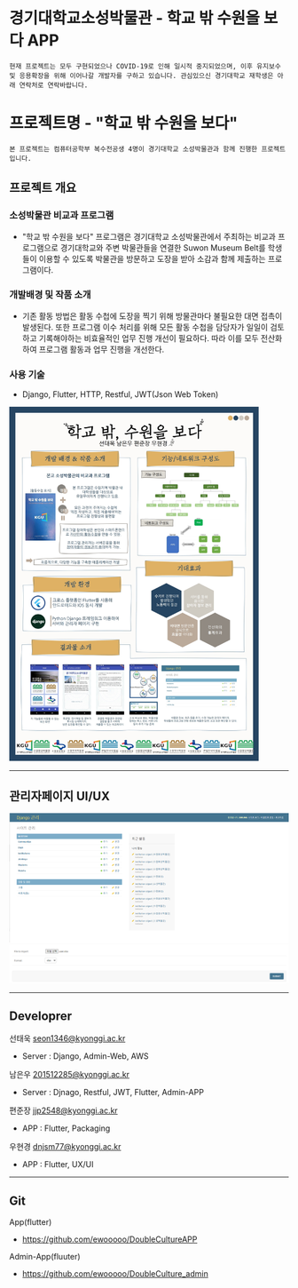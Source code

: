 # 경기대학교소성박물관 - 학교 밖 수원을 보다 APP

    현재 프로젝트는 모두 구현되었으나 COVID-19로 인해 일시적 중지되었으며, 이후 유지보수 및 응용확장을 위해 이어나갈 개발자를 구하고 있습니다. 관심있으신 경기대학교 재학생은 아래 연락처로 연락바랍니다.


# 프로젝트명 - "학교 밖 수원을 보다"

    본 프로젝트는 컴퓨터공학부 복수전공생 4명이 경기대학교 소성박물관과 함께 진행한 프로젝트입니다.

## 프로젝트 개요
### 소성박물관 비교과 프로그램
 - "학교 밖 수원을 보다" 프로그램은 경기대학교 소성박물관에서 주최하는 비교과 프로그램으로 경기대학교와 주변 박물관들을 연결한 Suwon Museum Belt를 학생들이 이용할 수 있도록 박물관을 방문하고 도장을 받아 소감과 함께 제출하는 프로그램이다. 

### 개발배경 및 작품 소개
- 기존 활동 방법은 활동 수첩에 도장을 찍기 위해 방물관마다 불필요한 대면 접촉이 발생된다. 또한 프로그램 이수 처리를 위해 모든 활동 수첩을 담당자가 일일이 검토하고 기록해야하는 비효율적인 업무 진행 개선이 필요하다. 따라 이를 모두 전산화하여 프로그램 활동과 업무 진행을 개선한다.

### 사용 기술
- Django, Flutter, HTTP, Restful, JWT(Json Web Token)


<img src="README/poster.png" width="450px" ></img>

---
## 관리자페이지 UI/UX
<img src="README/main.png"></img> 
<img src="README/1.png" ></img>

---

## Developrer

선태욱 seon1346@kyonggi.ac.kr

- Server : Django, Admin-Web, AWS 

남은우 201512285@kyonggi.ac.kr

- Server : Djnago, Restful, JWT, Flutter, Admin-APP

편준장 jjp2548@kyonggi.ac.kr

- APP : Flutter, Packaging

우현경 dnjsm77@kyonggi.ac.kr

- APP : Flutter, UX/UI

---

## Git

App(flutter) 

- https://github.com/ewooooo/DoubleCultureAPP

Admin-App(fluuter)

- https://github.com/ewooooo/DoubleCulture_admin



